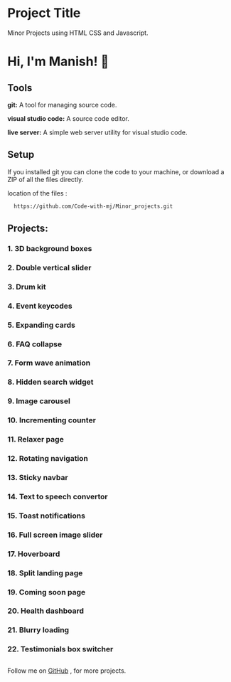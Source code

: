 
# Project Title

Minor Projects using HTML CSS and Javascript.


# Hi, I'm Manish! 👋


## Tools

**git:** A tool for managing source code.

**visual studio code:**  A source code editor.

**live server:** A simple web server utility for visual studio code.


## Setup

If you installed git you can clone the code to your machine, or download a ZIP of all the files directly.

location of the files :

```bash
  https://github.com/Code-with-mj/Minor_projects.git
```
    
## Projects:

### 1. 3D background boxes
### 2. Double vertical slider
### 3. Drum kit
### 4. Event keycodes
### 5. Expanding cards
### 6. FAQ collapse
### 7. Form wave animation
### 8. Hidden search widget
### 9. Image carousel
### 10. Incrementing counter
### 11. Relaxer page
### 12. Rotating navigation
### 13. Sticky navbar
### 14. Text to speech convertor
### 15. Toast notifications
### 16. Full screen image slider
### 17. Hoverboard
### 18. Split landing page
### 19. Coming soon page
### 20. Health dashboard
### 21. Blurry loading
### 22. Testimonials box switcher






## 

Follow me on [GitHub](https://github.com/code-with-mj/) , for more projects.

